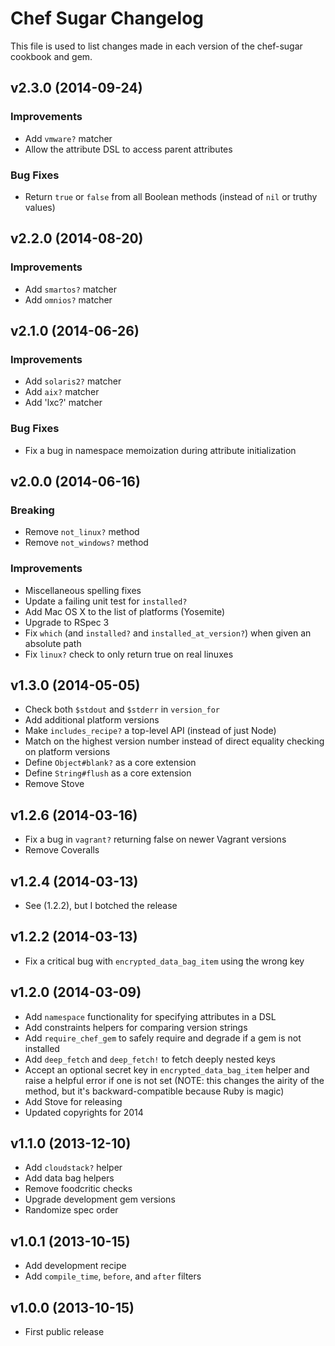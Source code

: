 Chef Sugar Changelog
=========================
This file is used to list changes made in each version of the chef-sugar cookbook and gem.

v2.3.0 (2014-09-24)
-------------------
### Improvements
- Add `vmware?` matcher
- Allow the attribute DSL to access parent attributes

### Bug Fixes
- Return `true` or `false` from all Boolean methods (instead of `nil` or truthy values)

v2.2.0 (2014-08-20)
-------------------
### Improvements
- Add `smartos?` matcher
- Add `omnios?` matcher

v2.1.0 (2014-06-26)
-------------------
### Improvements
- Add `solaris2?` matcher
- Add `aix?` matcher
- Add 'lxc?' matcher

### Bug Fixes
- Fix a bug in namespace memoization during attribute initialization

v2.0.0 (2014-06-16)
-------------------
### Breaking
- Remove `not_linux?` method
- Remove `not_windows?` method

### Improvements
- Miscellaneous spelling fixes
- Update a failing unit test for `installed?`
- Add Mac OS X to the list of platforms (Yosemite)
- Upgrade to RSpec 3
- Fix `which` (and `installed?` and `installed_at_version?`) when given an absolute path
- Fix `linux?` check to only return true on real linuxes

v1.3.0 (2014-05-05)
-------------------
- Check both `$stdout` and `$stderr` in `version_for`
- Add additional platform versions
- Make `includes_recipe?` a top-level API (instead of just Node)
- Match on the highest version number instead of direct equality checking on platform versions
- Define `Object#blank?` as a core extension
- Define `String#flush` as a core extension
- Remove Stove

v1.2.6 (2014-03-16)
-------------------
- Fix a bug in `vagrant?` returning false on newer Vagrant versions
- Remove Coveralls

v1.2.4 (2014-03-13)
-------------------
- See (1.2.2), but I botched the release

v1.2.2 (2014-03-13)
-------------------
- Fix a critical bug with `encrypted_data_bag_item` using the wrong key

v1.2.0 (2014-03-09)
-------------------
- Add `namespace` functionality for specifying attributes in a DSL
- Add constraints helpers for comparing version strings
- Add `require_chef_gem` to safely require and degrade if a gem is not installed
- Add `deep_fetch` and `deep_fetch!` to fetch deeply nested keys
- Accept an optional secret key in `encrypted_data_bag_item` helper and raise a helpful error if one is not set (NOTE: this changes the airity of the method, but it's backward-compatible because Ruby is magic)
- Add Stove for releasing
- Updated copyrights for 2014

v1.1.0 (2013-12-10)
-------------------
- Add `cloudstack?` helper
- Add data bag helpers
- Remove foodcritic checks
- Upgrade development gem versions
- Randomize spec order

v1.0.1 (2013-10-15)
-------------------
- Add development recipe
- Add `compile_time`, `before`, and `after` filters

v1.0.0 (2013-10-15)
-------------------
- First public release

